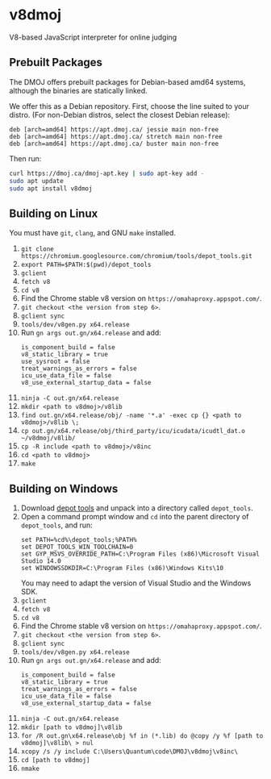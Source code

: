 # v8dmoj
V8-based JavaScript interpreter for online judging

## Prebuilt Packages

The DMOJ offers prebuilt packages for Debian-based amd64 systems, although the binaries are statically linked.

We offer this as a Debian repository. First, choose the line suited to your distro. (For non-Debian distros, select the closest Debian release):

```
deb [arch=amd64] https://apt.dmoj.ca/ jessie main non-free
deb [arch=amd64] https://apt.dmoj.ca/ stretch main non-free
deb [arch=amd64] https://apt.dmoj.ca/ buster main non-free
```

Then run:

```sh
curl https://dmoj.ca/dmoj-apt.key | sudo apt-key add -
sudo apt update
sudo apt install v8dmoj
```

## Building on Linux
You must have `git`, `clang`, and GNU `make` installed.

 1. `git clone https://chromium.googlesource.com/chromium/tools/depot_tools.git`
 2. `export PATH=$PATH:$(pwd)/depot_tools`
 3. `gclient`
 4. `fetch v8`
 5. `cd v8`
 6. Find the Chrome stable v8 version on `https://omahaproxy.appspot.com/`.
 7. `git checkout <the version from step 6>`.
 8. `gclient sync`
 9. `tools/dev/v8gen.py x64.release`
10. Run `gn args out.gn/x64.release` and add:
    ```
    is_component_build = false
    v8_static_library = true
    use_sysroot = false
    treat_warnings_as_errors = false
    icu_use_data_file = false
    v8_use_external_startup_data = false
    ```
11. `ninja -C out.gn/x64.release`
12. `mkdir <path to v8dmoj>/v8lib`
13. `find out.gn/x64.release/obj/ -name '*.a' -exec cp {} <path to v8dmoj>/v8lib \;`
14. `cp out.gn/x64.release/obj/third_party/icu/icudata/icudtl_dat.o ~/v8dmoj/v8lib/`
15. `cp -R include <path to v8dmoj>/v8inc`
16. `cd <path to v8dmoj>`
17. `make`

## Building on Windows
 1. Download [depot tools](https://storage.googleapis.com/chrome-infra/depot_tools.zip) and unpack into a directory called `depot_tools`.
 2. Open a command prompt window and `cd` into the parent directory of `depot_tools`, and run:
    ```
    set PATH=%cd%\depot_tools;%PATH%
    set DEPOT_TOOLS_WIN_TOOLCHAIN=0
    set GYP_MSVS_OVERRIDE_PATH=C:\Program Files (x86)\Microsoft Visual Studio 14.0
    set WINDOWSSDKDIR=C:\Program Files (x86)\Windows Kits\10
    ```
    You may need to adapt the version of Visual Studio and the Windows SDK.
 3. `gclient`
 4. `fetch v8`
 5. `cd v8`
 6. Find the Chrome stable v8 version on `https://omahaproxy.appspot.com/`.
 7. `git checkout <the version from step 6>`.
 8. `gclient sync`
 9. `tools/dev/v8gen.py x64.release`
10. Run `gn args out.gn/x64.release` and add:
    ```
    is_component_build = false
    v8_static_library = true
    treat_warnings_as_errors = false
    icu_use_data_file = false
    v8_use_external_startup_data = false
    ```
11. `ninja -C out.gn/x64.release`
12. `mkdir [path to v8dmoj]\v8lib`
13. `for /R out.gn\x64.release\obj %f in (*.lib) do @copy /y %f [path to v8dmoj]\v8lib\ > nul`
14. `xcopy /s /y include C:\Users\Quantum\code\DMOJ\v8dmoj\v8inc\`
15. `cd [path to v8dmoj]`
16. `nmake`
